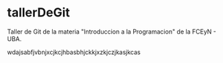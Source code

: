 # tallerDeGit

Taller de Git de la materia "Introduccion a la Programacion" de la FCEyN - UBA.

wdajsabfjvbnjxcjkcjhbasbhjckkjxzkjczjkasjkcas